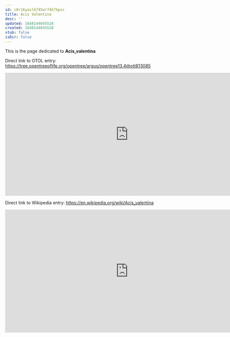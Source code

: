 ```yaml
---
id: c0r16yailb745wr74k7kpxc
title: Acis Valentina
desc: ''
updated: 1648144045528
created: 1648144045528
stub: false
isDir: false
---
```

This is the page dedicated to **Acis_valentina**


Direct link to OTOL entry: https://tree.opentreeoflife.org/opentree/argus/opentree13.4@ott813085



<html>
    <body>
    <iframe src="https://tree.opentreeoflife.org/opentree/argus/opentree13.4@ott813085"
    width="800" height="400" frameborder="0" allowfullscreen> </iframe>
    </body>
</html>
    


Direct link to Wikipedia entry: https://en.wikipedia.org/wiki/Acis_valentina



<html>
    <body>
    <iframe src="https://en.wikipedia.org/wiki/Acis_valentina"
    width="800" height="400" frameborder="0" allowfullscreen> </iframe>
    </body>
</html>
    
